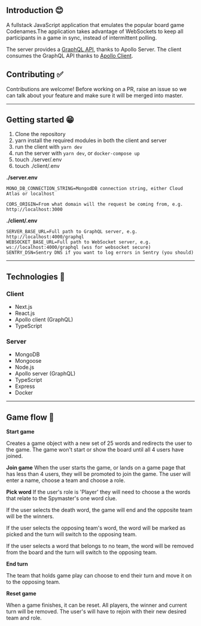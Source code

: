 ## Introduction 😊
A fullstack JavaScript application that emulates the popular board game Codenames.The application takes advantage of WebSockets to keep all participants in a game in sync, instead of intermittent polling.

The server provides a [GraphQL API](https://www.apollographql.com/docs/apollo-server/), thanks to Apollo Server. The client consumes the GraphQL API thanks to [Apollo Client](https://www.apollographql.com/docs/react/).

## Contributing ✅
Contributions are welcome! Before working on a PR, raise an issue so we can talk about your feature and make sure it will be merged into master.

---


## Getting started 😁

1. Clone the repository
2. yarn install the required modules in both the client and server
3. run the client with ```yarn dev```
4. run the server with ```yarn dev```, or ```docker-compose up```
5. touch ./server/.env
6. touch ./client/.env

**./server.env**
```
MONO_DB_CONNECTION_STRING=MongodDB connection string, either Cloud Atlas or localhost

CORS_ORIGIN=From what domain will the request be coming from, e.g. http://localhost:3000
```

**./client/.env**
```
SERVER_BASE_URL=Full path to GraphQL server, e.g. http://localhost:4000/graphql
WEBSOCKET_BASE_URL=Full path to WebSocket server, e.g. ws://localhost:4000/graphql (wss for websocket secure)
SENTRY_DSN=Sentry DNS if you want to log errors in Sentry (you should)

```
---

## Technologies 🚀

### Client
* Next.js 
* React.js
* Apollo client (GraphQL)
* TypeScript

### Server
* MongoDB
* Mongoose
* Node.js
* Apollo server (GraphQL)
* TypeScript
* Express
* Docker

---

## Game flow 🎲
**Start game**

Creates a game object with a new set of 25 words and redirects the user to the game. The game won't start or show the board until all 4 users have joined.

**Join game**
When the user starts the game, or lands on a game page that has less than 4 users, they will be promoted to join the game. The user will enter a name, choose a team and choose a role.

**Pick word**
If the user's role is 'Player' they will need to choose a the words that relate to the Spymaster's one word clue.

If the user selects the death word, the game will end and the opposite team will be the winners.

If the user selects the opposing team's word, the word will be marked as picked and the turn will switch to the opposing team.

If the user selects a word that belongs to no team, the word will be removed from the board and the turn will switch to the opposing team. 

**End turn**

The team that holds game play can choose to end their turn and move it on to the opposing team.

**Reset game**

When a game finishes, it can be reset. All players, the winner and current turn will be removed. The user's will have to rejoin with their new desired team and role.

